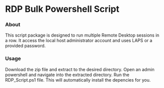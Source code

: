 # RDP Bulk Powershell Script
### About
This script package is designed to run multiple Remote Desktop sessions in a row. It access the local host administrator account and uses LAPS or a provided password.
### Usage 
Download the zip file and extract to the desired directory. Open an admin powershell and navigate into the extracted directory. Run the RDP_Script.ps1 file. This will automatically install the depencies for you.
